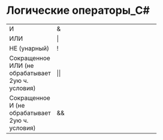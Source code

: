 <!DOCTYPE html>
<h1>Логические операторы_С#</h1>

<table class="demoTable" style="height: 623px;">
<tbody>
</tr>
<tr style="height: 17px;">
<td style="height: 17px; width: 29.0375px;">И</td>
<td style="width: 258.112px; height: 17px;">&</td>
</tr>
<tr style="height: 17px;">
<td style="height: 17px; width: 29.0375px;">ИЛИ</td>
<td style="width: 258.112px; height: 17px;">|</td>
</tr>
<tr style="height: 17px;">
<td style="height: 17px; width: 29.0375px;">НЕ (унарный)</td>
<td style="width: 258.112px; height: 17px;">!</td>
</tr>
<tr style="height: 17px;">
<td style="height: 17px; width: 29.0375px;">Сокращенное ИЛИ (не обрабатывает 2ую ч. условия)</td>
<td style="width: 258.112px; height: 17px;">||</td>
</tr>
<tr style="height: 17px;">
<td style="height: 17px; width: 29.0375px;">Сокращенное И (не обрабатывает 2ую ч. условия)</td>
<td style="width: 258.112px; height: 17px;">&&</td>
</tr>
</tbody>
</table>
<p></p>
